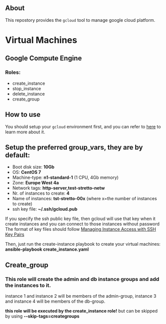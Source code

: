 ## About
This repostory provides the `gcloud` tool to manage google cloud platform.  


Virtual Machines
================
## Google Compute Engine
### Roles:
- create_instance
- stop_instance
- delete_instance
- create_group

## How to use
You should setup your `gcloud` environment first, and you can refer to [here](https://cloud.google.com/compute/docs/gcloud-compute/#auth) to learn more about it.

## Setup the preferred group_vars, they are by default:
- Boot disk size: **10Gb**
- OS: **CentOS 7**
- Machine-type: **n1-standard-1** (1 CPU, 4Gb memory)
- Zone: **Europe West 4a**
- Network tags: **http-server,test-stretto-netw**
- Nr. of instances to create: **4**
- Name of instances: **tst-stretto-00x** (where x=the number of instances to create)
- ssh key file: **~/.ssh/gcloud.pub**

If you specify the ssh public key file, then gcloud will use that key when it create instances and you can connect to those instances without password
The format of key files should follow [Managing Instance Access with SSH Key Pairs](https://cloud.google.com/compute/docs/instances/adding-removing-ssh-keys)

Then, just run the create-instance playbook to create your virtual machines:
**ansible-playbook create_instance.yaml**

## Create_group
### This role will create the admin and db instance groups and add the instances to it.
instance 1 and instance 2 will be members of the admin-group,
instance 3 and instance 4 will be members of the db-group.

**this role will be executed by the create_instance role!** but can be skipped by using **--skip-tags=creategroups**


